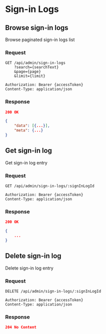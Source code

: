 # Sign-in Logs

## Browse sign-in logs

Browse paginated sign-in logs list

### Request

```http
GET /api/admin/sign-in-logs
    ?search={searchText}
    &page={page}
    &limit={limit}

Authorization: Bearer {accessToken}
Content-Type: application/json
```

### Response

```json
200 OK

{
    "data": [{...}],
    "meta": {...}
}
```

## Get sign-in log

Get sign-in log entry

### Request

```http
GET /api/admin/sign-in-logs/:signInLogId

Authorization: Bearer {accessToken}
Content-Type: application/json
```

### Response

```json
200 OK

{
    ...
}
```

## Delete sign-in log

Delete sign-in log entry

### Request

```http
DELETE /api/admin/sign-in-logs/:signInLogId

Authorization: Bearer {accessToken}
Content-Type: application/json
```

### Response

```json
204 No Content
```
